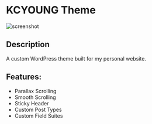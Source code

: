 # KCYOUNG Theme
![screenshot](https://cloud.githubusercontent.com/assets/18318804/16754869/04ddb186-47ac-11e6-9312-2db3542eb039.jpg)

## Description
A custom WordPress theme built for my personal website.

## Features:
- Parallax Scrolling
- Smooth Scrolling
- Sticky Header
- Custom Post Types
- Custom Field Suites
